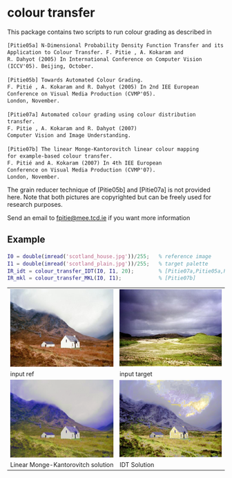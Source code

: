 # colour transfer

This package contains two scripts to run colour grading as described in

```
[Pitie05a] N-Dimensional Probability Density Function Transfer and its
Application to Colour Transfer. F. Pitie , A. Kokaram and
R. Dahyot (2005) In International Conference on Computer Vision
(ICCV'05). Beijing, October.

[Pitie05b] Towards Automated Colour Grading.
F. Pitié , A. Kokaram and R. Dahyot (2005) In 2nd IEE European
Conference on Visual Media Production (CVMP'05).
London, November.

[Pitie07a] Automated colour grading using colour distribution transfer.
F. Pitie , A. Kokaram and R. Dahyot (2007)
Computer Vision and Image Understanding.

[Pitie07b] The linear Monge-Kantorovitch linear colour mapping
for example-based colour transfer.
F. Pitié and A. Kokaram (2007) In 4th IEE European
Conference on Visual Media Production (CVMP'07).
London, November.
```

The grain reducer technique of [Pitie05b] and [Pitie07a] is not provided here.
Note that both pictures are copyrighted but can be freely used for research
purposes.

Send an email to fpitie@mee.tcd.ie if you want more information

## Example

```Matlab
I0 = double(imread('scotland_house.jpg'))/255;	 % reference image
I1 = double(imread('scotland_plain.jpg'))/255;   % target palette
IR_idt = colour_transfer_IDT(I0, I1, 20);        % [Pitie07a,Pitie05a,Pitie05b]
IR_mkl = colour_transfer_MKL(I0, I1);     	   	 % [Pitie07b]
```


<table style="width:100%">
<tr>
<td><img src="scotland_house.jpg"  width="256" ></td>
<td><img src="scotland_plain.jpg"  width="256" ></td>
</tr>
<tr>
<td>input ref</td>
<td>input target</td>
</tr>
<tr>
<td><img src="result_MKL.png"  width="256" ></td>
<td><img src="result_IDT.png"  width="256" ></td>
</tr>
<tr>
<td>Linear Monge-Kantorovitch solution</td>
<td>IDT Solution</td>
</tr>
</table>

